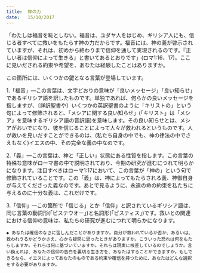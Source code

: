 ```yaml
---
title:  神の力
date:   15/10/2017
---
```


「わたしは福音を恥としない。福音は、ユダヤ人をはじめ、ギリシア人にも、信じる者すべてに救いをもたらす神の力だからです。福音には、神の義が啓示されていますが、それは、初めから終わりまで信仰を通して実現されるのです。『正しい者は信仰によって生きる』と書いてあるとおりです」(ロマ1:16、17)。ここに見いだされる約束や希望を、あなたは経験したことはありますか。

この箇所には、いくつかの鍵となる言葉が登場しています。

1.「福音」―この言葉は、文字どおりの意味が「良いメッセージ」「良い知らせ」であるギリシア語を訳したものです。単独であれば、何らかの良いメッセージを指しますが、〔詳訳聖書や〕いくつかの英訳聖書のように「キリストの」という句によって修飾されると、「メシアに関する良い知らせ」(「キリスト」は「メシア」を意味するギリシア語の音訳語)を意味します。その良い知らせとは、メシアがおいでになり、彼を信じることによって人々が救われるというものです。人が救いを見いだすことができるのは、(私たち自身の中でも、神の律法の中でさえもなく)イエスの中、その完全な義の中なのです。

2.「義」―この言葉は、神と「正しい」状態にある性質を指します。この言葉の特殊な意味がローマ書の中で説明されており、今期の研究が進むにつれて明らかになります。注目すべきはローマ1:17において、この言葉が「神の」という句で修飾されていることです。この「義」は、神によってもたらされる義、神御自身が与えてくださった義なのです。あとで見るように、永遠の命の約束を私たちに与えるのに十分な義は、これだけです。

3.「信仰」―この箇所で「信じる」とか「信仰」と訳されているギリシア語は、同じ言葉の動詞形(「ピステウオー」)と名詞形(「ピスティス」)です。救いとの関連における信仰の意味は、私たちの研究が進むにつれて明らかになります。

`◆ あなたは確信のなさに苦しんだことがありますか。自分が救われているか否か、あるいは、救われうるかどうかさえ、心から疑問に思ったときがありますか。こういった恐れは何をもたらしますか。それらは何に基づいていますか。それらは現実に根差しているのでしょうか。言い換えれば、あなたの信仰の告白を裏切る生き方を、あなたはすることができますか。もしできるなら、イエスによってあなたのものである約束や確信を持つために、あなたはどんな選択をする必要がありますか。`
